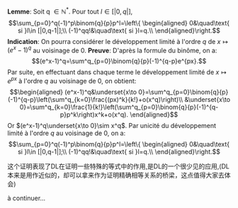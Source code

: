 **Lemme**: Soit q $\in \mathbb N^*.$ Pour tout $l\in [|0,q|],$
$$\sum_{p=0}^q(-1)^p\binom{q}{p}p^l=\left\{
\begin{aligned}
0&\quad\text{ si }l\in [|0,q-1|];\\
(-1)^qq!&\quad\text{ si }l=q.\\
\end{aligned}\right.$$
**Indication**: On pourra considérer le développement limité à l'ordre $q$ de $x\longmapsto (e^x-1)^q$ au voisinage de 0.
**Preuve**: D'après la formule du binôme, on a: 
$$(e^x-1)^q=\sum^q_{p=0}\binom{q}{p}(-1)^{q-p}e^{px}.$$
Par suite, en effectuant dans chaque terme le développement limité de $x\longmapsto e^{px}$ à l'ordre $q$ au voisinage de 0, on obtient:
$$\begin{aligned}
(e^x-1)^q&\underset{x\to 0}=\sum^q_{p=0}\binom{q}{p}(-1)^{q-p}\left(\sum^q_{k=0}\frac{(px)^k}{k!}+o(x^q)\right)\\
&\underset{x\to 0}=\sum^q_{k=0}\frac{1}{k!}\left(\sum^q_{p=0}\binom{q}{p}(-1)^{q-p}p^k\right)x^k+o(x^q).
\end{aligned}$$
Or $(e^x-1)^q\underset{x\to 0}\sim x^q$. Par  unicité du développement limité à l'ordre $q$ au voisinage de 0, on a: $$\sum_{p=0}^q(-1)^p\binom{q}{p}p^l=\left\{
\begin{aligned}
0&\quad\text{ si }l\in [|0,q-1|];\\
(-1)^qq!&\quad\text{ si }l=q.\\
\end{aligned}\right.$$ 

这个证明表现了DL在证明一些特殊的等式中的作用,是DL的一个很少见的应用,(DL本来是用作近似的，却可以拿来作为证明精确相等关系的桥梁，这点值得大家去体会)

à continuer... 

